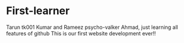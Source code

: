 # First-learner
Tarun tk001 Kumar and Rameez psycho-valker Ahmad, just learning all features of github 
This is our first website development ever!!
